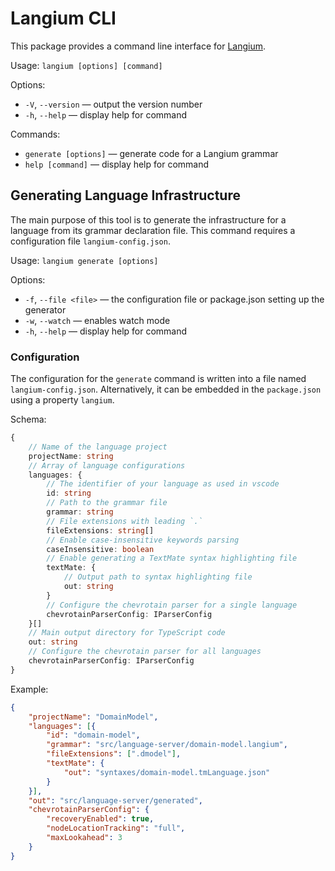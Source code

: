 # Langium CLI

This package provides a command line interface for [Langium](https://langium.org/).

Usage: `langium [options] [command]`

Options:
 * `-V`, `--version` &mdash; output the version number
 * `-h`, `--help` &mdash; display help for command

Commands:
 * `generate [options]` &mdash; generate code for a Langium grammar
 * `help [command]` &mdash; display help for command

## Generating Language Infrastructure

The main purpose of this tool is to generate the infrastructure for a language from its grammar declaration file. This command requires a configuration file `langium-config.json`.

Usage: `langium generate [options]`

Options:
 * `-f`, `--file <file>` &mdash; the configuration file or package.json setting up the generator
 * `-w`, `--watch` &mdash; enables watch mode
 * `-h`, `--help` &mdash; display help for command

### Configuration

The configuration for the `generate` command is written into a file named `langium-config.json`. Alternatively, it can be embedded in the `package.json` using a property `langium`.

Schema:
```typescript
{
    // Name of the language project
    projectName: string
    // Array of language configurations
    languages: {
        // The identifier of your language as used in vscode
        id: string
        // Path to the grammar file
        grammar: string
        // File extensions with leading `.`
        fileExtensions: string[]
        // Enable case-insensitive keywords parsing
        caseInsensitive: boolean
        // Enable generating a TextMate syntax highlighting file
        textMate: {
            // Output path to syntax highlighting file
            out: string
        }
        // Configure the chevrotain parser for a single language
        chevrotainParserConfig: IParserConfig
    }[]
    // Main output directory for TypeScript code
    out: string
    // Configure the chevrotain parser for all languages
    chevrotainParserConfig: IParserConfig
}
```

Example:
```json
{
    "projectName": "DomainModel",
    "languages": [{
        "id": "domain-model",
        "grammar": "src/language-server/domain-model.langium",
        "fileExtensions": [".dmodel"],
        "textMate": {
            "out": "syntaxes/domain-model.tmLanguage.json"
        }
    }],
    "out": "src/language-server/generated",
    "chevrotainParserConfig": {
        "recoveryEnabled": true,
        "nodeLocationTracking": "full",
        "maxLookahead": 3
    }
}
```
